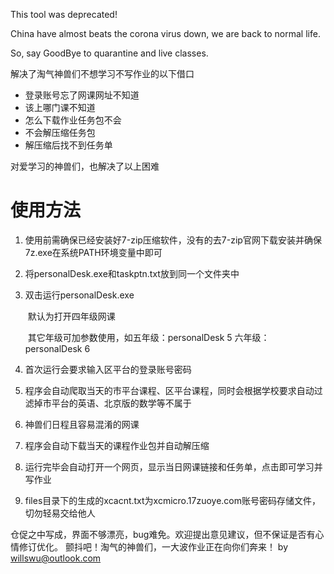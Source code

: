 This tool was deprecated!

China have almost beats the corona virus down, we are back to normal life.

So, say GoodBye to quarantine and live classes.

解决了淘气神兽们不想学习不写作业的以下借口

- 登录账号忘了网课网址不知道
- 该上哪门课不知道
- 怎么下载作业任务包不会
- 不会解压缩任务包
- 解压缩后找不到任务单

对爱学习的神兽们，也解决了以上困难

# 使用方法

1. 使用前需确保已经安装好7-zip压缩软件，没有的去7-zip官网下载安装并确保7z.exe在系统PATH环境变量中即可
2. 将personalDesk.exe和taskptn.txt放到同一个文件夹中
3. 双击运行personalDesk.exe

    ​    默认为打开四年级网课

    ​    其它年级可加参数使用，如五年级：personalDesk 5      六年级：personalDesk 6

4. 首次运行会要求输入区平台的登录账号密码
5. 程序会自动爬取当天的市平台课程、区平台课程，同时会根据学校要求自动过滤掉市平台的英语、北京版的数学等不属于
6. 神兽们日程且容易混淆的网课
7. 程序会自动下载当天的课程作业包并自动解压缩
8. 运行完毕会自动打开一个网页，显示当日网课链接和任务单，点击即可学习并写作业
9. files目录下的生成的xcacnt.txt为xcmicro.17zuoye.com账号密码存储文件，切勿轻易交给他人

仓促之中写成，界面不够漂亮，bug难免。欢迎提出意见建议，但不保证是否有心情修订优化。
颤抖吧！淘气的神兽们，一大波作业正在向你们奔来！
by willswu@outlook.com
